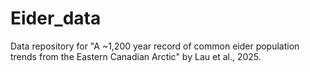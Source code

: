# Eider_data
Data repository for "A ~1,200 year record of common eider population trends from the Eastern Canadian Arctic" by Lau et al., 2025. 
